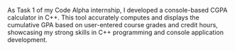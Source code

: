 As Task 1 of my Code Alpha internship, I developed a console-based CGPA calculator in C++. This tool accurately computes and displays the cumulative GPA based on user-entered course grades and credit hours, showcasing my strong skills in C++ programming and console application development.
